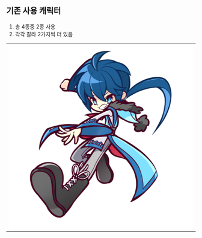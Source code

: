 ## 기존 사용 캐릭터 
1) 총 4종중 2종 사용
2) 각각 칼라 2가지씩 더 있음

<table width = 100%>
  <tr>
    <td width = 25% > 
      <img src ="image/Ch/Ice_1p.png">
    </td>
  </tr>
</table>
